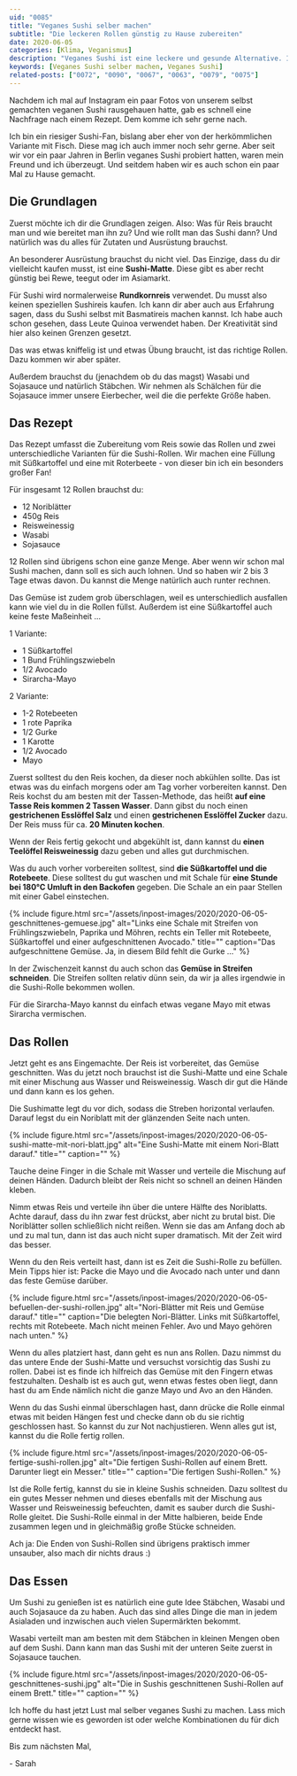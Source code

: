 ```yaml
---
uid: "0085"
title: "Veganes Sushi selber machen"
subtitle: "Die leckeren Rollen günstig zu Hause zubereiten"
date: 2020-06-05
categories: [Klima, Veganismus]
description: "Veganes Sushi ist eine leckere und gesunde Alternative. Ich zeige dir wie du zwei einfache Varianten selber machen kannst."
keywords: [Veganes Sushi selber machen, Veganes Sushi]
related-posts: ["0072", "0090", "0067", "0063", "0079", "0075"]
---
```

Nachdem ich mal auf Instagram ein paar Fotos von unserem selbst gemachten veganen Sushi rausgehauen hatte, gab es schnell eine Nachfrage nach einem Rezept. Dem komme ich sehr gerne nach.

Ich bin ein riesiger Sushi-Fan, bislang aber eher von der herkömmlichen Variante mit Fisch. Diese mag ich auch immer noch sehr gerne. Aber seit wir vor ein paar Jahren in Berlin veganes Sushi probiert hatten, waren mein Freund und ich überzeugt. Und seitdem haben wir es auch schon ein paar Mal zu Hause gemacht.

## Die Grundlagen
Zuerst möchte ich dir die Grundlagen zeigen. Also: Was für Reis braucht man und wie bereitet man ihn zu? Und wie rollt man das Sushi dann? Und natürlich was du alles für Zutaten und Ausrüstung brauchst.

An besonderer Ausrüstung brauchst du nicht viel. Das Einzige, dass du dir vielleicht kaufen musst, ist eine **Sushi-Matte**. Diese gibt es aber recht günstig bei Rewe, teegut oder im Asiamarkt.

Für Sushi wird normalerweise **Rundkornreis** verwendet. Du musst also keinen speziellen Sushireis kaufen. Ich kann dir aber auch aus Erfahrung sagen, dass du Sushi selbst mit Basmatireis machen kannst. Ich habe auch schon gesehen, dass Leute Quinoa verwendet haben. Der Kreativität sind hier also keinen Grenzen gesetzt.

Das was etwas kniffelig ist und etwas Übung braucht, ist das richtige Rollen. Dazu kommen wir aber später.

Außerdem brauchst du (jenachdem ob du das magst) Wasabi und Sojasauce und natürlich Stäbchen. Wir nehmen als Schälchen für die Sojasauce immer unsere Eierbecher, weil die die perfekte Größe haben.

## Das Rezept
Das Rezept umfasst die Zubereitung vom Reis sowie das Rollen und zwei unterschiedliche Varianten für die Sushi-Rollen. Wir machen eine Füllung mit Süßkartoffel und eine mit Roterbeete - von dieser bin ich ein besonders großer Fan!

Für insgesamt 12 Rollen brauchst du:
- 12 Noriblätter
- 450g Reis
- Reisweinessig
- Wasabi
- Sojasauce

12 Rollen sind übrigens schon eine ganze Menge. Aber wenn wir schon mal Sushi machen, dann soll es sich auch lohnen. Und so haben wir 2 bis 3 Tage etwas davon. Du kannst die Menge natürlich auch runter rechnen.

Das Gemüse ist zudem grob überschlagen, weil es unterschiedlich ausfallen kann wie viel du in die Rollen füllst. Außerdem ist eine Süßkartoffel auch keine feste Maßeinheit ...

1 Variante:
- 1 Süßkartoffel
- 1 Bund Frühlingszwiebeln
- 1/2 Avocado
- Sirarcha-Mayo

2 Variante:
- 1-2 Rotebeeten
- 1 rote Paprika
- 1/2 Gurke
- 1 Karotte
- 1/2 Avocado
- Mayo

Zuerst solltest du den Reis kochen, da dieser noch abkühlen sollte. Das ist etwas was du einfach morgens oder am Tag vorher vorbereiten kannst. Den Reis kochst du am besten mit der Tassen-Methode, das heißt **auf eine Tasse Reis kommen 2 Tassen Wasser**. Dann gibst du noch einen **gestrichenen Esslöffel Salz** und einen **gestrichenen Esslöffel Zucker** dazu. Der Reis muss für ca. **20 Minuten kochen**.

Wenn der Reis fertig gekocht und abgekühlt ist, dann kannst du **einen Teelöffel Reisweinessig** dazu geben und alles gut durchmischen.

Was du auch vorher vorbereiten solltest, sind **die Süßkartoffel und die Rotebeete**. Diese solltest du gut waschen und mit Schale für **eine Stunde bei 180°C Umluft in den Backofen** gegeben. Die Schale an ein paar Stellen mit einer Gabel einstechen.

{% include figure.html src="/assets/inpost-images/2020/2020-06-05-geschnittenes-gemuese.jpg" alt="Links eine Schale mit Streifen von Frühlingszwiebeln, Paprika und Möhren, rechts ein Teller mit Rotebeete, Süßkartoffel und einer aufgeschnittenen Avocado." title="" caption="Das aufgeschnittene Gemüse. Ja, in diesem Bild fehlt die Gurke ..." %}

In der Zwischenzeit kannst du auch schon das **Gemüse in Streifen schneiden**. Die Streifen sollten relativ dünn sein, da wir ja alles irgendwie in die Sushi-Rolle bekommen wollen.

Für die Sirarcha-Mayo kannst du einfach etwas vegane Mayo mit etwas Sirarcha vermischen.

## Das Rollen
Jetzt geht es ans Eingemachte. Der Reis ist vorbereitet, das Gemüse geschnitten. Was du jetzt noch brauchst ist die Sushi-Matte und eine Schale mit einer Mischung aus Wasser und Reisweinessig. Wasch dir gut die Hände und dann kann es los gehen.

Die Sushimatte legt du vor dich, sodass die Streben horizontal verlaufen. Darauf legst du ein Noriblatt mit der glänzenden Seite nach unten.

{% include figure.html src="/assets/inpost-images/2020/2020-06-05-sushi-matte-mit-nori-blatt.jpg" alt="Eine Sushi-Matte mit einem Nori-Blatt darauf." title="" caption="" %}

Tauche deine Finger in die Schale mit Wasser und verteile die Mischung auf deinen Händen. Dadurch bleibt der Reis nicht so schnell an deinen Händen kleben.

Nimm etwas Reis und verteile ihn über die untere Hälfte des Noriblatts. Achte darauf, dass du ihn zwar fest drückst, aber nicht zu brutal bist. Die Noriblätter sollen schließlich nicht reißen. Wenn sie das am Anfang doch ab und zu mal tun, dann ist das auch nicht super dramatisch. Mit der Zeit wird das besser.

Wenn du den Reis verteilt hast, dann ist es Zeit die Sushi-Rolle zu befüllen. Mein Tipps hier ist: Packe die Mayo und die Avocado nach unter und dann das feste Gemüse darüber.

{% include figure.html src="/assets/inpost-images/2020/2020-06-05-befuellen-der-sushi-rollen.jpg" alt="Nori-Blätter mit Reis und Gemüse darauf." title="" caption="Die belegten Nori-Blätter. Links mit Süßkartoffel, rechts mit Rotebeete. Mach nicht meinen Fehler. Avo und Mayo gehören nach unten." %}

Wenn du alles platziert hast, dann geht es nun ans Rollen. Dazu nimmst du das untere Ende der Sushi-Matte und versuchst vorsichtig das Sushi zu rollen. Dabei ist es finde ich hilfreich das Gemüse mit den Fingern etwas festzuhalten. Deshalb ist es auch gut, wenn etwas festes oben liegt, dann hast du am Ende nämlich nicht die ganze Mayo und Avo an den Händen.

Wenn du das Sushi einmal überschlagen hast, dann drücke die Rolle einmal etwas mit beiden Hängen fest und checke dann ob du sie richtig geschlossen hast. So kannst du zur Not nachjustieren. Wenn alles gut ist, kannst du die Rolle fertig rollen.

{% include figure.html src="/assets/inpost-images/2020/2020-06-05-fertige-sushi-rollen.jpg" alt="Die fertigen Sushi-Rollen auf einem Brett. Darunter liegt ein Messer." title="" caption="Die fertigen Sushi-Rollen." %}

Ist die Rolle fertig, kannst du sie in kleine Sushis schneiden. Dazu solltest du ein gutes Messer nehmen und dieses ebenfalls mit der Mischung aus Wasser und Reisweinessig befeuchten, damit es sauber durch die Sushi-Rolle gleitet. Die Sushi-Rolle einmal in der Mitte halbieren, beide Ende zusammen legen und in gleichmäßig große Stücke schneiden.

Ach ja: Die Enden von Sushi-Rollen sind übrigens praktisch immer unsauber, also mach dir nichts draus :)

## Das Essen
Um Sushi zu genießen ist es natürlich eine gute Idee Stäbchen, Wasabi und auch Sojasauce da zu haben. Auch das sind alles Dinge die man in jedem Asialaden und inzwischen auch vielen Supermärkten bekommt.

Wasabi verteilt man am besten mit dem Stäbchen in kleinen Mengen oben auf dem Sushi. Dann kann man das Sushi mit der unteren Seite zuerst in Sojasauce tauchen.

{% include figure.html src="/assets/inpost-images/2020/2020-06-05-geschnittenes-sushi.jpg" alt="Die in Sushis geschnittenen Sushi-Rollen auf einem Brett." title="" caption="" %}

Ich hoffe du hast jetzt Lust mal selber veganes Sushi zu machen. Lass mich gerne wissen wie es geworden ist oder welche Kombinationen du für dich entdeckt hast.

Bis zum nächsten Mal,

\- Sarah
